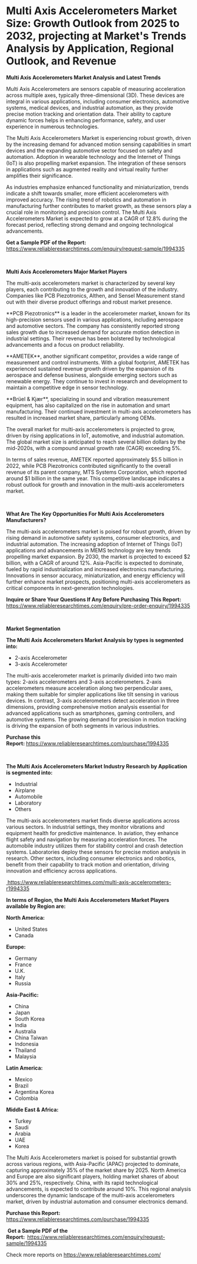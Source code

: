 <p><h1>Multi Axis Accelerometers Market Size: Growth Outlook from 2025 to 2032, projecting at Market's Trends Analysis by Application, Regional Outlook, and Revenue</h1></p><p><strong>Multi Axis Accelerometers Market Analysis and Latest Trends</strong></p>
<p><p>Multi Axis Accelerometers are sensors capable of measuring acceleration across multiple axes, typically three-dimensional (3D). These devices are integral in various applications, including consumer electronics, automotive systems, medical devices, and industrial automation, as they provide precise motion tracking and orientation data. Their ability to capture dynamic forces helps in enhancing performance, safety, and user experience in numerous technologies.</p><p>The Multi Axis Accelerometers Market is experiencing robust growth, driven by the increasing demand for advanced motion sensing capabilities in smart devices and the expanding automotive sector focused on safety and automation. Adoption in wearable technology and the Internet of Things (IoT) is also propelling market expansion. The integration of these sensors in applications such as augmented reality and virtual reality further amplifies their significance.</p><p>As industries emphasize enhanced functionality and miniaturization, trends indicate a shift towards smaller, more efficient accelerometers with improved accuracy. The rising trend of robotics and automation in manufacturing further contributes to market growth, as these sensors play a crucial role in monitoring and precision control. The Multi Axis Accelerometers Market is expected to grow at a CAGR of 12.8% during the forecast period, reflecting strong demand and ongoing technological advancements.</p></p>
<p><strong>Get a Sample PDF of the Report:&nbsp;</strong> <a href="https://www.reliableresearchtimes.com/enquiry/request-sample/1994335?utm_campaign=2271&utm_medium=2&utm_source=Github&utm_content=ia&utm_term=20022025&utm_id=multi-axis-accelerometers">https://www.reliableresearchtimes.com/enquiry/request-sample/1994335</a></p>
<p>&nbsp;</p>
<p><strong>Multi Axis Accelerometers Major Market Players</strong></p>
<p><p>The multi-axis accelerometers market is characterized by several key players, each contributing to the growth and innovation of the industry. Companies like PCB Piezotronics, Althen, and Sensel Measurement stand out with their diverse product offerings and robust market presence.</p><p>**PCB Piezotronics** is a leader in the accelerometer market, known for its high-precision sensors used in various applications, including aerospace and automotive sectors. The company has consistently reported strong sales growth due to increased demand for accurate motion detection in industrial settings. Their revenue has been bolstered by technological advancements and a focus on product reliability.</p><p>**AMETEK**, another significant competitor, provides a wide range of measurement and control instruments. With a global footprint, AMETEK has experienced sustained revenue growth driven by the expansion of its aerospace and defense business, alongside emerging sectors such as renewable energy. They continue to invest in research and development to maintain a competitive edge in sensor technology.</p><p>**Brüel & Kjær**, specializing in sound and vibration measurement equipment, has also capitalized on the rise in automation and smart manufacturing. Their continued investment in multi-axis accelerometers has resulted in increased market share, particularly among OEMs.</p><p>The overall market for multi-axis accelerometers is projected to grow, driven by rising applications in IoT, automotive, and industrial automation. The global market size is anticipated to reach several billion dollars by the mid-2020s, with a compound annual growth rate (CAGR) exceeding 5%.</p><p>In terms of sales revenue, AMETEK reported approximately $5.5 billion in 2022, while PCB Piezotronics contributed significantly to the overall revenue of its parent company, MTS Systems Corporation, which reported around $1 billion in the same year. This competitive landscape indicates a robust outlook for growth and innovation in the multi-axis accelerometers market.</p></p>
<p>&nbsp;</p>
<p><strong>What Are The Key Opportunities For Multi Axis Accelerometers Manufacturers?</strong></p>
<p><p>The multi-axis accelerometers market is poised for robust growth, driven by rising demand in automotive safety systems, consumer electronics, and industrial automation. The increasing adoption of Internet of Things (IoT) applications and advancements in MEMS technology are key trends propelling market expansion. By 2030, the market is projected to exceed $2 billion, with a CAGR of around 12%. Asia-Pacific is expected to dominate, fueled by rapid industrialization and increased electronics manufacturing. Innovations in sensor accuracy, miniaturization, and energy efficiency will further enhance market prospects, positioning multi-axis accelerometers as critical components in next-generation technologies.</p></p>
<p><strong>Inquire or Share Your Questions If Any Before Purchasing This Report:</strong> <a href="https://www.reliableresearchtimes.com/enquiry/pre-order-enquiry/1994335?utm_campaign=2271&utm_medium=2&utm_source=Github&utm_content=ia&utm_term=20022025&utm_id=multi-axis-accelerometers">https://www.reliableresearchtimes.com/enquiry/pre-order-enquiry/1994335</a></p>
<p>&nbsp;</p>
<p><strong>Market Segmentation</strong></p>
<p><strong>The Multi Axis Accelerometers Market Analysis by types is segmented into:</strong></p>
<p><ul><li>2-axis Accelerometer</li><li>3-axis Accelerometer</li></ul></p>
<p><p>The multi-axis accelerometer market is primarily divided into two main types: 2-axis accelerometers and 3-axis accelerometers. 2-axis accelerometers measure acceleration along two perpendicular axes, making them suitable for simpler applications like tilt sensing in various devices. In contrast, 3-axis accelerometers detect acceleration in three dimensions, providing comprehensive motion analysis essential for advanced applications such as smartphones, gaming controllers, and automotive systems. The growing demand for precision in motion tracking is driving the expansion of both segments in various industries.</p></p>
<p><strong>Purchase this Report:&nbsp;</strong><a href="https://www.reliableresearchtimes.com/purchase/1994335?utm_campaign=2271&utm_medium=2&utm_source=Github&utm_content=ia&utm_term=20022025&utm_id=multi-axis-accelerometers">https://www.reliableresearchtimes.com/purchase/1994335</a></p>
<p>&nbsp;</p>
<p><strong>The Multi Axis Accelerometers Market Industry Research by Application is segmented into:</strong></p>
<p><ul><li>Industrial</li><li>Airplane</li><li>Automobile</li><li>Laboratory</li><li>Others</li></ul></p>
<p><p>The multi-axis accelerometers market finds diverse applications across various sectors. In industrial settings, they monitor vibrations and equipment health for predictive maintenance. In aviation, they enhance flight safety and navigation by measuring acceleration forces. The automobile industry utilizes them for stability control and crash detection systems. Laboratories deploy these sensors for precise motion analysis in research. Other sectors, including consumer electronics and robotics, benefit from their capability to track motion and orientation, driving innovation and efficiency across applications.</p></p>
<p><a href="https://www.reliableresearchtimes.com/multi-axis-accelerometers-r1994335?utm_campaign=2271&utm_medium=2&utm_source=Github&utm_content=ia&utm_term=20022025&utm_id=multi-axis-accelerometers">&nbsp;https://www.reliableresearchtimes.com/multi-axis-accelerometers-r1994335</a></p>
<p><strong>In terms of Region, the Multi Axis Accelerometers Market Players available by Region are:</strong></p>
<p>
    <p> <strong> North America: </strong>
        <ul>
            <li>United States</li>
            <li>Canada</li>
        </ul>
        </p> 
    <p> <strong> Europe: </strong>
        <ul>
            <li>Germany</li>
            <li>France</li>
            <li>U.K.</li>
            <li>Italy</li>
            <li>Russia</li>
        </ul>
        </p> 
    <p> <strong> Asia-Pacific: </strong>
        <ul>
            <li>China</li>
            <li>Japan</li>
            <li>South Korea</li>
            <li>India</li>
            <li>Australia</li>
            <li>China Taiwan</li>
            <li>Indonesia</li>
            <li>Thailand</li>
            <li>Malaysia</li>
        </ul>
        </p> 
    <p> <strong> Latin America: </strong>
        <ul>
            <li>Mexico</li>
            <li>Brazil</li>
            <li>Argentina Korea</li>
            <li>Colombia</li>
        </ul>
        </p> 
    <p> <strong> Middle East & Africa: </strong>
        <ul>
            <li>Turkey</li>
            <li>Saudi</li>
            <li>Arabia</li>
            <li>UAE</li>
            <li>Korea</li>
        </ul>
    </p>
    </p>
<p><p>The Multi Axis Accelerometers market is poised for substantial growth across various regions, with Asia-Pacific (APAC) projected to dominate, capturing approximately 35% of the market share by 2025. North America and Europe are also significant players, holding market shares of about 30% and 25%, respectively. China, with its rapid technological advancements, is expected to contribute around 10%. This regional analysis underscores the dynamic landscape of the multi-axis accelerometers market, driven by industrial automation and consumer electronics demand.</p></p>
<p><strong>Purchase this Report: </strong><a href="https://www.reliableresearchtimes.com/purchase/1994335?utm_campaign=2271&utm_medium=2&utm_source=Github&utm_content=ia&utm_term=20022025&utm_id=multi-axis-accelerometers">https://www.reliableresearchtimes.com/purchase/1994335</a></p>
<p>&nbsp;<strong>Get a Sample PDF of the Report:&nbsp;&nbsp;</strong><a href="https://www.reliableresearchtimes.com/enquiry/request-sample/1994335?utm_campaign=2271&utm_medium=2&utm_source=Github&utm_content=ia&utm_term=20022025&utm_id=multi-axis-accelerometers">https://www.reliableresearchtimes.com/enquiry/request-sample/1994335</a></p>
<p><strong></strong></p>
<p>Check more reports on <a href="https://www.reliableresearchtimes.com/?utm_campaign=2271&utm_medium=2&utm_source=Github&utm_content=ia&utm_term=20022025&utm_id=multi-axis-accelerometers">https://www.reliableresearchtimes.com/</a></p>